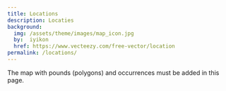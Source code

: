 ```yaml
---
title: Locations
description: Locaties
background:
  img: /assets/theme/images/map_icon.jpg
  by:  iyikon
  href: https://www.vecteezy.com/free-vector/location
permalink: /locations/
---
```



The map with pounds (polygons) and occurrences must be added in this page.